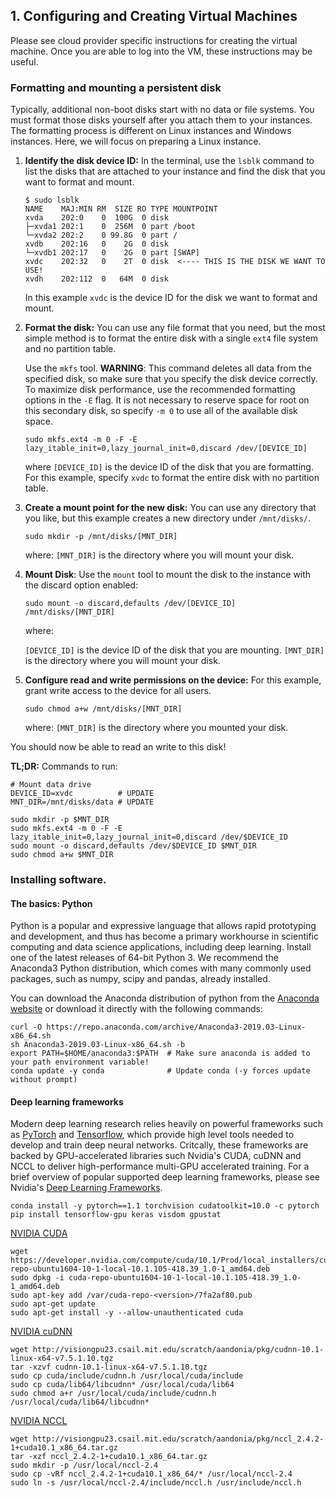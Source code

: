 
## 1. Configuring and Creating Virtual Machines

Please see cloud provider specific instructions for creating the virtual machine. Once you are able to log into the VM, these instructions may be useful.

### Formatting and mounting a persistent disk

Typically, additional non-boot disks start with no data or file systems. You must format those disks yourself after you attach them to your instances. The formatting process is different on Linux instances and Windows instances. Here, we will focus on preparing a Linux instance.


 1. **Identify the disk device ID:** In the terminal, use the `lsblk` command to list the disks that are attached to your instance and find the disk that you want to format and mount.

    ```
    $ sudo lsblk
    NAME    MAJ:MIN RM  SIZE RO TYPE MOUNTPOINT
    xvda    202:0    0  100G  0 disk
    ├─xvda1 202:1    0  256M  0 part /boot
    └─xvda2 202:2    0 99.8G  0 part /
    xvdb    202:16   0    2G  0 disk
    └─xvdb1 202:17   0    2G  0 part [SWAP]
    xvdc    202:32   0    2T  0 disk  <---- THIS IS THE DISK WE WANT TO USE!
    xvdh    202:112  0   64M  0 disk
    ```
    In this example `xvdc` is the device ID for the disk we want to format and mount.

2. **Format the disk:** You can use any file format that you need, but the most simple method is to format the entire disk with a single `ext4` file system and no partition table.

    Use the `mkfs` tool. **WARNING**: This command deletes all data from the specified disk, so make sure that you specify the disk device correctly. To maximize disk performance, use the recommended formatting options in the `-E` flag. It is not necessary to reserve space for root on this secondary disk, so specify `-m 0` to use all of the available disk space.

    ```
    sudo mkfs.ext4 -m 0 -F -E lazy_itable_init=0,lazy_journal_init=0,discard /dev/[DEVICE_ID]
    ```

    where `[DEVICE_ID]` is the device ID of the disk that you are formatting. For this example, specify `xvdc` to format the entire disk with no partition table.

3. **Create a mount point for the new disk:** You can use any directory that you like, but this example creates a new directory under `/mnt/disks/`.

    ```
    sudo mkdir -p /mnt/disks/[MNT_DIR]
    ```
    where: `[MNT_DIR]` is the directory where you will mount your disk.

4. **Mount Disk**: Use the `mount` tool to mount the disk to the instance with the discard option enabled:
    ```
    sudo mount -o discard,defaults /dev/[DEVICE_ID] /mnt/disks/[MNT_DIR]
    ```
    where:

    `[DEVICE_ID]` is the device ID of the disk that you are mounting.
    `[MNT_DIR]` is the directory where you will mount your disk.

5. **Configure read and write permissions on the device:** For this example, grant write access to the device for all users.

    ```
    sudo chmod a+w /mnt/disks/[MNT_DIR]
    ```
    where: `[MNT_DIR]` is the directory where you mounted your disk.

You should now be able to read an write to this disk!

**TL;DR:** Commands to run:
```
# Mount data drive
DEVICE_ID=xvdc          # UPDATE
MNT_DIR=/mnt/disks/data # UPDATE

sudo mkdir -p $MNT_DIR
sudo mkfs.ext4 -m 0 -F -E lazy_itable_init=0,lazy_journal_init=0,discard /dev/$DEVICE_ID
sudo mount -o discard,defaults /dev/$DEVICE_ID $MNT_DIR
sudo chmod a+w $MNT_DIR
```

### Installing software.

#### The basics: Python
Python is a popular and expressive language that allows rapid prototyping and development, and thus has become a primary workhourse in scientific computing and data science applications, including deep learning. Install one of the latest releases of 64-bit Python 3.  We recommend the Anaconda3 Python distribution, which comes with many commonly used packages, such as numpy, scipy and pandas, already installed.

You can download the Anaconda distribution of python from the [Anaconda website](https://www.anaconda.com/distribution/) or download it directly with the following commands:

```
curl -O https://repo.anaconda.com/archive/Anaconda3-2019.03-Linux-x86_64.sh
sh Anaconda3-2019.03-Linux-x86_64.sh -b
export PATH=$HOME/anaconda3:$PATH  # Make sure anaconda is added to your path environment variable!
conda update -y conda              # Update conda (-y forces update without prompt)
```

#### Deep learning frameworks

Modern deep learning research relies heavily on powerful frameworks such as [PyTorch](https://pytorch.org/) and [Tensorflow](https://www.tensorflow.org/), which provide high level tools needed to develop and train deep neural networks. Critcally, these frameworks are backed by GPU-accelerated libraries such Nvidia's CUDA, cuDNN and NCCL to deliver high-performance multi-GPU accelerated training.   For a brief overview of popular supported deep learning frameworks, please see Nvidia's [Deep Learning Frameworks](https://developer.nvidia.com/deep-learning-frameworks).

```
conda install -y pytorch==1.1 torchvision cudatoolkit=10.0 -c pytorch
pip install tensorflow-gpu keras visdom gpustat
```


[NVIDIA CUDA](https://developer.nvidia.com/cuda-zone)
```
wget https://developer.nvidia.com/compute/cuda/10.1/Prod/local_installers/cuda-repo-ubuntu1604-10-1-local-10.1.105-418.39_1.0-1_amd64.deb
sudo dpkg -i cuda-repo-ubuntu1604-10-1-local-10.1.105-418.39_1.0-1_amd64.deb
sudo apt-key add /var/cuda-repo-<version>/7fa2af80.pub
sudo apt-get update
sudo apt-get install -y --allow-unauthenticated cuda
```

[NVIDIA cuDNN](https://developer.nvidia.com/cudnn)
```
wget http://visiongpu23.csail.mit.edu/scratch/aandonia/pkg/cudnn-10.1-linux-x64-v7.5.1.10.tgz
tar -xzvf cudnn-10.1-linux-x64-v7.5.1.10.tgz
sudo cp cuda/include/cudnn.h /usr/local/cuda/include
sudo cp cuda/lib64/libcudnn* /usr/local/cuda/lib64
sudo chmod a+r /usr/local/cuda/include/cudnn.h /usr/local/cuda/lib64/libcudnn*
```

[NVIDIA NCCL](https://developer.nvidia.com/nccl)

```
wget http://visiongpu23.csail.mit.edu/scratch/aandonia/pkg/nccl_2.4.2-1+cuda10.1_x86_64.tar.gz
tar -xzf nccl_2.4.2-1+cuda10.1_x86_64.tar.gz
sudo mkdir -p /usr/local/nccl-2.4
sudo cp -vRf nccl_2.4.2-1+cuda10.1_x86_64/* /usr/local/nccl-2.4
sudo ln -s /usr/local/nccl-2.4/include/nccl.h /usr/include/nccl.h
```